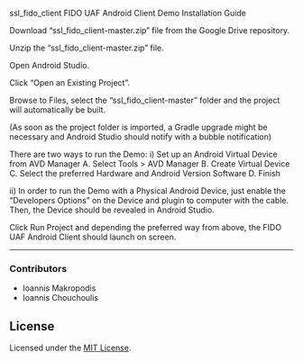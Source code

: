 ssl_fido_client
FIDO UAF Android Client Demo Installation Guide

Download “ssl_fido_client-master.zip” file from the Google Drive repository.

Unzip the “ssl_fido_client-master.zip” file.

Open Android Studio.

Click “Open an Existing Project”.

Browse to Files, select the “ssl_fido_client-master” folder and the project will automatically be built.

(As soon as the project folder is imported, a Gradle upgrade might be necessary and Android Studio should notify with a bubble notification)

There are two ways to run the Demo: 
i) Set up an Android Virtual Device from AVD Manager 
A. Select Tools > AVD Manager 
B. Create Virtual Device 
C. Select the preferred Hardware and Android Version Software 
D. Finish

ii) In order to run the Demo with a Physical Android Device, just enable the “Developers Options” on the Device and plugin to computer with the cable. Then, the Device should be revealed in Android Studio.

Click Run Project and depending the preferred way from above, the FIDO UAF Android Client should launch on screen.


---
### Contributors

- Ioannis Makropodis
- Ioannis Chouchoulis

## License
Licensed under the [MIT License](LICENSE).
